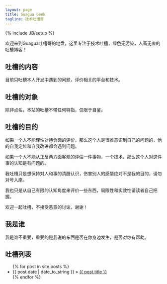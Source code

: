 ```yaml
---
layout: page
title: Guagua Geek
tagline: 技术吐槽哥
---
```

{% include JB/setup %}

欢迎来到Guagua吐槽哥的地盘，这里专注于技术吐槽，绿色无污染，人畜无害的吐槽博客！

## 吐槽的内容

目前只吐槽本人开发中遇到的问题，评价相关的平台和技术。
    
## 吐槽的对象
除非点名，本站的吐槽不带任何特指，仅限于自鉴。

## 吐槽的目的

如果一个人不能理性对待负面的评价，那么这个人是很难意识到自己的问题的，他的自我定位和自我改进都会遇到问题。

如果一个人不能从正反两方面客观的评估一件事物，一个技术，那么这个人对这件事的认知是有问题的。

我吐槽只是想保持对人和事的清醒认识，伤害别人的感情绝对不是我的目的，请勿对号入座。

我也只是从自己有限的认知角度来评价一些东西，局限性和实效性请读者自己把握。

欢迎一起吐槽，不接受恶意的讨论，谢谢！


## 我是谁
我是谁不重要，重要的是我说的东西是否在你身边发生，是否对你有帮助。

## 吐槽列表
<ul class="posts">
  {% for post in site.posts %}
    <li><span>{{ post.date | date_to_string }}</span> &raquo; <a href="{{ BASE_PATH }}{{ post.url }}">{{ post.title }}</a></li>
  {% endfor %}
</ul>
